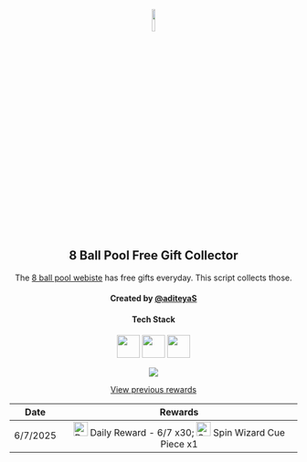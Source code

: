 <p align="center">
  <img src="https://github.com/aditeyaS/8bp-free-gift-collector/blob/main/8bplogo.png" height="10%" />
  <h2 align="center">8 Ball Pool Free Gift Collector</h3>
  <p align="center">The <a href="https://8ballpool.com/en/shop" target="_blank">8 ball pool webiste</a> has free gifts everyday. This script collects those.</p>
  <h4 align="center">Created by <a href="https://github.com/aditeyaS" target="_blank">@aditeyaS</a></h4>
  <div>
    <h4 align="center">Tech Stack</h4>
    <p align="center">
      <img height="40" width="40" src="https://cdn.simpleicons.org/javascript/F7DF1E" />
      <img height="40" width="40" src="https://cdn.simpleicons.org/puppeteer/40B5A4" />
      <img height="40" width="40" src="https://cdn.simpleicons.org/githubactions/2088FF" />
    </p>
  </div>
  <p align="center">
    <a href="SETUP.md" aria-label="View previous rewards">
        <img src="https://img.shields.io/badge/Deploy_your_script-ff0000?style=for-the-badge&logo=probot&logoColor=ffffff&logoSize=auto"/>
    </a>
  </p>
  <p align="center">
    <a href="archive" aria-label="View previous rewards">
      View previous rewards
    </a>
  </p>
</p>

| Date | Rewards |
| :---: | :---: |
| 6/7/2025 | <img src="https://prod-hub-config.8ballpool.com/assets/qIxNRVld8EB1DifzJ5nGC4PXZ-5RrZUdrRHvfPiQv3fXXJUFT8euCPiL01ydg-OGjjd4b6Uvc5HrgpbkZGh7Gw~5tRra3gkTyPEtz_W4gLDVCLe130qWwxF-WL4RJRqNeA.png" height="25" alt="Daily Reward - 6/7"/> Daily Reward - 6/7 x30; <img src="https://prod-hub-config.8ballpool.com/assets/kRJ26qKDdiBr7BhDRql2WrGCjCeFmptmjEUzSV4nyT6IGfVzTv-8-r-Q-BRtkWB-VvofUc7CY9ifbsxldEok0Q~sNj_SHAvyngabQPPIdbDvVfHJL_RJMjZugE2GipYfyE.png" height="25" alt="Spin Wizard Cue Piece"/> Spin Wizard Cue Piece x1 |
